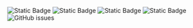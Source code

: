 ![Static Badge](https://img.shields.io/badge/blacklists-60-000000) ![Static Badge](https://img.shields.io/badge/blacklisted-3026903-cc0000) ![Static Badge](https://img.shields.io/badge/whitelisted-2243-00CC00) ![Static Badge](https://img.shields.io/badge/streaming_blacklist-28107-000000) ![GitHub issues](https://img.shields.io/github/issues/fabriziosalmi/blacklists)
